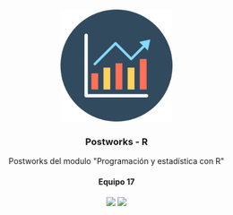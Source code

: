 <!-- PROJECT LOGO -->
<br />
<p align="center">
  <a href="https://github.com/Team-17-Bedu/r-postworks">
    <img src="img/logo.png" alt="Logo" width="200" height="200">
  </a>

  <h3 align="center">Postworks - R</h3>

  <p align="center">
    Postworks del modulo "Programación y estadística con R"
    <h4 align = "center"><strong>Equipo 17</strong></h4>
  </p>
  
<p align="center">
  <a href="https://github.com/Team-17-Bedu/r-postworks"><img src="https://cdn.rawgit.com/sindresorhus/awesome/d7305f38d29fed78fa85652e3a63e154dd8e8829/media/badge.svg"></a>
  <a href="https://github.com/sponsors/begeistert">
    <img src="https://img.shields.io/github/last-commit/Team-17-Bedu/r-postworks">
  </a>
</p>
</p>
